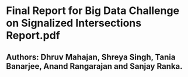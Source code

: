 # Final Report for Big Data Challenge on Signalized Intersections Report.pdf
## Authors: Dhruv Mahajan, Shreya Singh, Tania Banarjee, Anand Rangarajan and Sanjay Ranka. 
